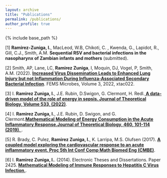 ```yaml
---
layout: archive
title: "Publications"
permalink: /publications/
author_profile: true
---
```

{% include base_path %}

[1] **Ramirez-Zuniga, I.**, MacLeod, W.B, Chikoti, C. , Kwenda, G., Lapidot, R., Gill, C.J., Smith, A.M. **Sequential RSV and bacterial infections in the nasopharynx of Zambian infants and mothers** (submitted).

[2] Smith, AP, Lane, LC, **Ramirez Zuniga**, I, Moquin, DJ, Vogel, P, Smith, A.M. (2022). [**Increased Virus Dissemination Leads to Enhanced Lung Injury but not Inflammation During Influenza-Associated Secondary Bacterial Infection**](https://academic.oup.com/femsmicrobes/article/doi/10.1093/femsmc/xtac022/6649651). FEMS Microbes, Volume 3, 2022, xtac022.

[3] I. **Ramirez Zuniga, I.**, J.E. Rubin, D.Swigon, G. Clermont, H. Redl.[ **A data-driven model of the role of energy in sepsis. Journal of Theoretical Biology, Volume 533, (2022)**](https://www.sciencedirect.com/science/article/abs/pii/S0022519321003672). 

[4] I. **Ramirez Zuniga, I.**, J.E. Rubin, D. Swigon, and G. Clermont.[**Mathematical Modeling of Energy Consumption in the Acute Inflammatory Response.Journal of Theoretical Biology, 460, 101-114 (2019)**. ](https://www.sciencedirect.com/science/article/pii/S0022519318304120).

[5] R. Brady, C. Pulez, **Ramirez Zuniga, I.**, K. Larripa, M.S. Olufsen (2017). [**A coupled model exploring the cardiovascular response to an acute inflammatory event. Proc 5th Int Conf Comp Math Biomed Eng (CMBE)**](http://www.compbiomed.net/2017/cmbe-proceedings.htm).

[6] I. **Ramirez Zuniga, I.**. (2014). Electronic Theses and Dissertations. Paper 2425. [ **Mathematical Modeling of Immune Responses to Hepatitis C Virus Infection**.](https://dc.etsu.edu/etd/2425).
